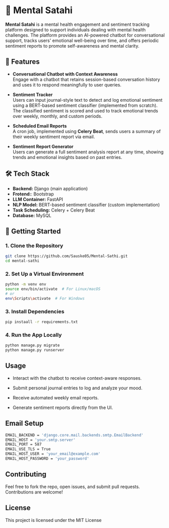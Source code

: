 # 🧠 Mental Satahi

**Mental Satahi** is a mental health engagement and sentiment tracking platform designed to support individuals dealing with mental health challenges. The platform provides an AI-powered chatbot for conversational support, tracks users' emotional well-being over time, and offers periodic sentiment reports to promote self-awareness and mental clarity.

## 🌟 Features

- **Conversational Chatbot with Context Awareness**  
  Engage with a chatbot that retains session-based conversation history and uses it to respond meaningfully to user queries.

- **Sentiment Tracker**  
  Users can input journal-style text to detect and log emotional sentiment using a BERT-based sentiment classifier (implemented from scratch).  
  The classified sentiment is scored and used to track emotional trends over weekly, monthly, and custom periods.

- **Scheduled Email Reports**  
  A cron job, implemented using **Celery Beat**, sends users a summary of their weekly sentiment report via email.

- **Sentiment Report Generator**  
  Users can generate a full sentiment analysis report at any time, showing trends and emotional insights based on past entries.

## 🛠️ Tech Stack

- **Backend:** Django (main application)
- **Frotend:**: Bootstrap
- **LLM Container:** FastAPI
- **NLP Model:** BERT-based sentiment classifier (custom implementation)
- **Task Scheduling:** Celery + Celery Beat
- **Database:** MySQL

## 🚀 Getting Started

### 1. Clone the Repository
```bash
git clone https://github.com/Sauske05/Mental-Sathi.git
cd mental-sathi
```

### 2. Set Up a Virtual Environment
```bash
python -m venv env
source env/bin/activate  # For Linux/macOS
# or
env\Scripts\activate  # For Windows
```
### 3. Install Dependencies
```bash
pip instaall -r requirements.txt
```

### 4. Run the App Locally
```bash
python manage.py migrate
python manage.py runserver
```
## Usage
- Interact with the chatbot to receive context-aware responses.

- Submit personal journal entries to log and analyze your mood.

- Receive automated weekly email reports.

- Generate sentiment reports directly from the UI.

## Email Setup
```bash
EMAIL_BACKEND = 'django.core.mail.backends.smtp.EmailBackend'
EMAIL_HOST = 'your.smtp.server'
EMAIL_PORT = 587
EMAIL_USE_TLS = True
EMAIL_HOST_USER = 'your_email@example.com'
EMAIL_HOST_PASSWORD = 'your_password'
```
## Contributing
Feel free to fork the repo, open issues, and submit pull requests. Contributions are welcome!

## License
This project is licensed under the MIT License
